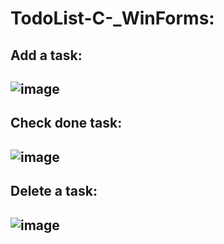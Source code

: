 # TodoList-C-_WinForms:
## Add a task:
## ![image](https://user-images.githubusercontent.com/69175831/222004716-fe264802-4320-4992-90e2-dcaa0343edbb.png)
## Check done task:
## ![image](https://user-images.githubusercontent.com/69175831/222004976-a573d797-f78a-40a9-8b66-02d67e232b8d.png)
## Delete a task:
## ![image](https://user-images.githubusercontent.com/69175831/222005122-9aefdf36-2e04-4dc6-9044-fbab9473d473.png)

